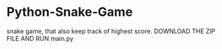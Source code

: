 # Python-Snake-Game
snake game, that also keep track of highest score. 
DOWNLOAD THE ZIP FILE AND RUN main.py
